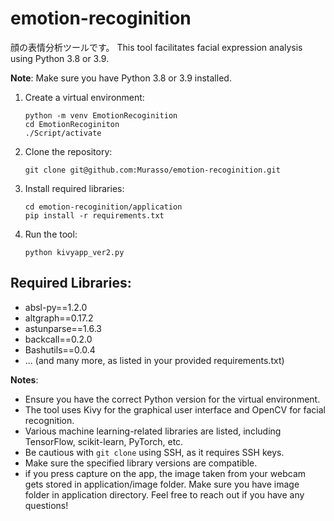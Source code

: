 # emotion-recoginition
顔の表情分析ツールです。
This tool facilitates facial expression analysis using Python 3.8 or 3.9.

**Note**: Make sure you have Python 3.8 or 3.9 installed.

1. Create a virtual environment:
    ```terminal
    python -m venv EmotionRecoginition
    cd EmotionRecoginiton
    ./Script/activate
    ```

2. Clone the repository:
    ```termanal
    git clone git@github.com:Murasso/emotion-recoginition.git
    ```

3. Install required libraries:
    ```termanal
    cd emotion-recoginition/application
    pip install -r requirements.txt
    ```

4. Run the tool:
    ```terminal
    python kivyapp_ver2.py
    ```

## Required Libraries:
- absl-py==1.2.0
- altgraph==0.17.2
- astunparse==1.6.3
- backcall==0.2.0
- Bashutils==0.0.4
- ... (and many more, as listed in your provided requirements.txt)

**Notes**:
- Ensure you have the correct Python version for the virtual environment.
- The tool uses Kivy for the graphical user interface and OpenCV for facial recognition.
- Various machine learning-related libraries are listed, including TensorFlow, scikit-learn, PyTorch, etc.
- Be cautious with `git clone` using SSH, as it requires SSH keys.
- Make sure the specified library versions are compatible.
- if you press capture on the app, the image taken from your webcam gets stored in application/image folder. Make sure you have image folder in application directory.
Feel free to reach out if you have any questions!

